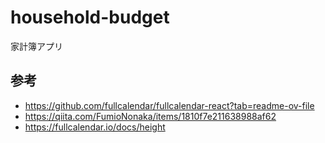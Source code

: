 # household-budget

家計簿アプリ

## 参考

- https://github.com/fullcalendar/fullcalendar-react?tab=readme-ov-file
- https://qiita.com/FumioNonaka/items/1810f7e211638988af62
- https://fullcalendar.io/docs/height

